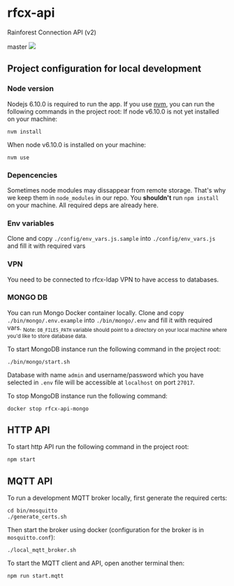 rfcx-api
========

Rainforest Connection API (v2)

master
![](https://api.travis-ci.org/rfcx/rfcx-api.png?branch=master)

## Project configuration for local development

### Node version
Nodejs 6.10.0 is required to run the app. If you use [nvm](https://github.com/nvm-sh/nvm), you can run the following commands in the project root:
If node v6.10.0 is not yet installed on your machine:
```
nvm install
```
When node v6.10.0 is installed on your machine:
```
nvm use
```

### Depencencies
Sometimes node modules may dissappear from remote storage. That's why we keep them in `node_modules` in our repo. You **shouldn't** run `npm install` on your machine. All required deps are already here.

### Env variables
Clone and copy `./config/env_vars.js.sample` into `./config/env_vars.js` and fill it with required vars

### VPN
You need to be connected to rfcx-ldap VPN to have access to databases.

### MONGO DB
You can run Mongo Docker container locally.
Clone and copy `./bin/mongo/.env.example` into `./bin/mongo/.env` and fill it with required vars.
<sub>Note: `DB_FILES_PATH` variable should point to a directory on your local machine where you'd like to store database data.</sub>

To start MongoDB instance run the following command in the project root:
```
./bin/mongo/start.sh
```
Database with name `admin` and username/password which you have selected in `.env` file will be accessible at `localhost` on port `27017`.

To stop MongoDB instance run the following command:
```
docker stop rfcx-api-mongo
```


## HTTP API
To start http API run the following command in the project root:
```
npm start
```

## MQTT API

To run a development MQTT broker locally, first generate the required certs:

```
cd bin/mosquitto
./generate_certs.sh
```

Then start the broker using docker (configuration for the broker is in `mosquitto.conf`):

```
./local_mqtt_broker.sh
```

To start the MQTT client and API, open another terminal then:

```
npm run start.mqtt
```

